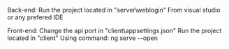 Back-end:
    Run the project located in "server\weblogin"
    From visual studio or any prefered IDE

Front-end:
    Change the api port in "client\appsettings.json"
    Run the project located in "client"
    Using command: ng serve --open